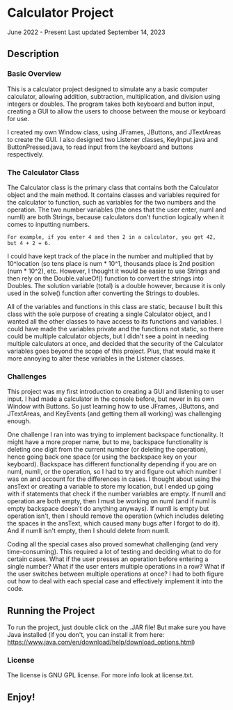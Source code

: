 # Calculator Project

June 2022 - Present
Last updated September 14, 2023


## Description

### Basic Overview
This is a calculator project designed to simulate any a basic computer calculator, allowing addition, subtraction, multiplication, and division using integers or doubles. The program takes both keyboard and button input, creating a GUI to allow the users to choose between the mouse or keyboard for use.

I created my own Window class, using JFrames, JButtons, and JTextAreas to create the GUI. I also designed two Listener classes, KeyInput.java and ButtonPressed.java, to read input from the keyboard and buttons respectively.

### The Calculator Class
The Calculator class is the primary class that contains both the Calculator object and the main method. It contains classes and variables required for the calculator to function, such as variables for the two numbers and the operation. The two number variables (the ones that the user enter, numI and numII) are both Strings, because calculators don't function logically when it comes to inputting numbers.

	For example, if you enter 4 and then 2 in a calculator, you get 42, but 4 + 2 = 6.
	
I could have kept track of the place in the number and multiplied that by 10^location (so tens place is num * 10^1, thousands place is 2nd position (num * 10^2), etc. However, I thought it would be easier to use Strings and then rely on the Double.valueOf() function to convert the strings into Doubles. The solution variable (total) is a double however, because it is only used in the solve() function after converting the Strings to doubles.

All of the variables and functions in this class are static, because I built this class with the sole purpose of creating a single Calculator object, and I wanted all the other classes to have access to its functions and variables. I could have made the variables private and the functions not static, so there could be multiple calculator objects, but I didn't see a point in needing multiple calculators at once, and decided that the security of the Calculator variables goes beyond the scope of this project. Plus, that would make it more annoying to alter these variables in the Listener classes.

### Challenges

This project was my first introduction to creating a GUI and listening to user input. I had made a calculator in the console before, but never in its own Window with Buttons. So just learning how to use JFrames, JButtons, and JTextAreas, and KeyEvents (and getting them all working) was challenging enough.

One challenge I ran into was trying to implement backspace functionality. It might have a more proper name, but to me, backspace functionality is deleting one digit from the current number (or deleting the operation), hence going back one space (or using the backspace key on your keyboard). Backspace has different functionality depending if you are on numI, numII, or the operation, so I had to try and figure out which number I was on and account for the differences in cases. I thought about using the ansText or creating a variable to store my location, but I ended up going with if statements that check if the number variables are empty. If numII and operation are both empty, then I must be working on numI (and if numI is empty backspace doesn't do anything anyways). If numII is empty but operation isn't, then I should remove the operation (which includes deleting the spaces in the ansText, which caused many bugs after I forgot to do it). And if numII isn't empty, then I should delete from numII.

Coding all the special cases also proved somewhat challenging (and very time-consuming). This required a lot of testing and deciding what to do for certain cases. What if the user presses an operation before entering a single number? What if the user enters multiple operations in a row? What if the user switches between multiple operations at once? I had to both figure out how to deal with each special case and effectively implement it into the code.

## Running the Project

To run the project, just double click on the .JAR file! But make sure you have Java installed (if you don't, you can install it from here: https://www.java.com/en/download/help/download_options.html)

### License

The license is GNU GPL license. For more info look at license.txt.

## Enjoy!
